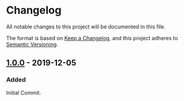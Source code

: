 # Changelog

All notable changes to this project will be documented in this file.

The format is based on [Keep a Changelog](https://keepachangelog.com/en/1.0.0/), and this project adheres to [Semantic Versioning](https://semver.org/spec/v2.0.0.html).


## [1.0.0] - 2019-12-05

### Added

Initial Commit.

[1.0.0]: https://github.com/phollyer/elm-ui-colors/releases/tag/1.0.0

